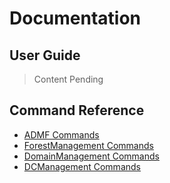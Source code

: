 # Documentation

## User Guide

> Content Pending

## Command Reference

+ [ADMF Commands](documentation/commands/ADMF.html)
+ [ForestManagement Commands](documentation/commands/ForestManagement.html)
+ [DomainManagement Commands](documentation/commands/DomainManagement.html)
+ [DCManagement Commands](documentation/commands/DCManagement.html)
